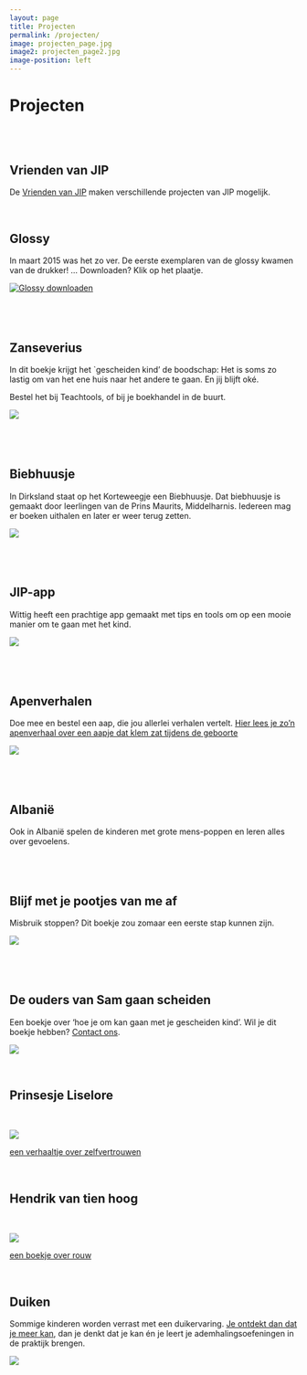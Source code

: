 ```yaml
---
layout: page
title: Projecten
permalink: /projecten/
image: projecten_page.jpg
image2: projecten_page2.jpg
image-position: left
---
```


# Projecten

## &nbsp;

## Vrienden van JIP

De [Vrienden van JIP](http://vriendenvanjip.nl) maken verschillende projecten van JIP mogelijk.&nbsp;

&nbsp;

## Glossy

In maart 2015 was het zo ver. De eerste exemplaren van de glossy kwamen van de drukker! … Downloaden? Klik op het plaatje.

[![Glossy downloaden](/assets/images/voorkant_glossy.jpg)](http://bureaujip.us10.list-manage.com/subscribe?u=238c48afeb81d59ef080df385&amp;id=0c296f472e)

## &nbsp;

## Zanseverius

In dit boekje krijgt het `gescheiden kind’ de boodschap: Het is soms zo lastig om van het ene huis naar het andere te gaan. En jij blijft ok&eacute;.

Bestel het bij Teachtools, of bij je boekhandel in de buurt.

![](/uploads/versions/prinsje-zanseverius---x----201-204x---.jpg)

## &nbsp;

## Biebhuusje

In Dirksland staat op het Korteweegje een Biebhuusje. Dat biebhuusje is gemaakt door leerlingen van de Prins Maurits, Middelharnis. Iedereen mag er boeken uithalen en later er weer terug zetten.

![](/uploads/versions/biebhuusje-site---x----189-181x---.jpg)

## &nbsp;

## JIP-app

Wittig heeft een prachtige app gemaakt met tips en tools om op een mooie manier om te gaan met het kind.

![](/uploads/versions/a4---x----250-354x---.jpg)

## &nbsp;

## Apenverhalen

Doe mee en bestel een aap, die jou allerlei verhalen vertelt. [Hier lees je zo’n apenverhaal over een aapje dat&nbsp;klem zat tijdens de geboorte](/assets/downloads/aapje-in-het-bos-moeilijke-geboorte.pdf)

![](/uploads/versions/aapjesite---x----293-199x---.jpg)

## &nbsp;

## Albani&euml;

Ook in Albani&euml; spelen de kinderen met grote mens-poppen en leren alles over gevoelens.

## &nbsp;

## Blijf met je pootjes van me af

Misbruik stoppen? Dit boekje zou zomaar een eerste stap kunnen zijn.&nbsp;

![](/uploads/versions/blijf-met-je-pootjes-van-me-af---x----153-211x---.jpg)

## &nbsp;

## De ouders van Sam gaan scheiden

Een boekje over ‘hoe je om kan gaan met je gescheiden kind’. Wil je dit boekje hebben? [Contact ons](/contact/).

![](/uploads/versions/semsite---x----232-177x---.jpg)

&nbsp;

## Prinsesje Liselore

&nbsp;

[*![](/uploads/versions/scannen0108---x----400-291x---.jpg)*](http://en.calameo.com/read/000223335d9a4d43fd4d8)

[een verhaaltje over zelfvertrouwen](http://en.calameo.com/read/000223335d9a4d43fd4d8)

&nbsp;

## Hendrik van tien hoog

&nbsp;

![](/uploads/versions/hendrik1a---x----386-400x---.jpg)

[een boekje over rouw](__notset__)

&nbsp;

## Duiken

Sommige kinderen worden verrast met een duikervaring. [Je ontdekt dan dat je meer kan](/assets/downloads/ikkanveelmeerdanikdenk.pdf), dan je denkt dat je kan &eacute;n je leert je ademhalingsoefeningen in de praktijk brengen.

![](/uploads/versions/duiken---x----350-263x---.jpg)